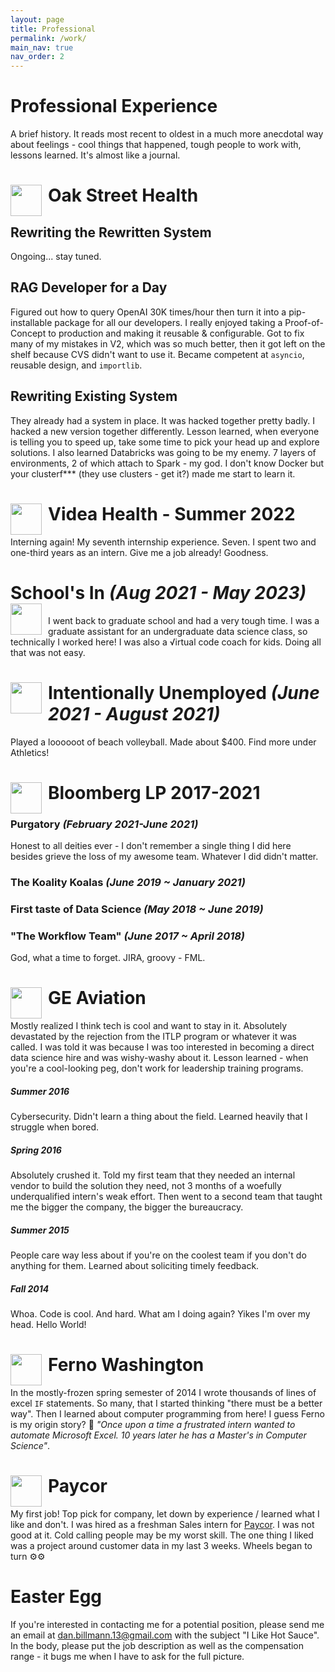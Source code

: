 ```yaml
---
layout: page
title: Professional
permalink: /work/
main_nav: true
nav_order: 2
---
```


# Professional Experience
A brief history. It reads most recent to oldest in a much more anecdotal way about feelings - cool things that happened, tough people to work with, lessons learned. It's almost like a journal.

# Oak Street Health <img src="{{ site.baseurl }}/assets/work_logos/osh.avif" style="float: left; width:50px; height:50px; display: block; margin-right:10px " >
## Rewriting the Rewritten System
Ongoing... stay tuned.

## RAG Developer for a Day
Figured out how to query OpenAI 30K times/hour then turn it into a pip-installable package for all our developers. I really enjoyed taking a Proof-of-Concept to production and making it reusable & configurable. Got to fix many of my mistakes in V2, which was so much better, then it got left on the shelf because CVS didn't want to use it. Became competent at `asyncio`, reusable design, and `importlib`.

## Rewriting Existing System
They already had a system in place. It was hacked together pretty badly. I hacked a new version together differently. Lesson learned, when everyone is telling you to speed up, take some time to pick your head up and explore solutions. I also learned Databricks was going to be my enemy. 7 layers of environments, 2 of which attach to Spark - my god. I don't know Docker but your clusterf*** (they use clusters - get it?) made me start to learn it.

# Videa Health - Summer 2022 <img src="{{ site.baseurl }}/assets/work_logos/videa.png" style="float: left; width:50px; height:50px; display: block; margin-right:10px " >
Interning again! My seventh internship experience. Seven. I spent two and one-third years as an intern. Give me a job already! Goodness.

# School's In _(Aug 2021 - May 2023)_ <img src="{{ site.baseurl }}/assets/work_logos/sbu.jpg" style="float: left; width:50px; height:50px; display: block; margin-right:10px " >
I went back to graduate school and had a very tough time. I was a graduate assistant for an undergraduate data science class, so technically I worked here! I was also a √irtual code coach for kids. Doing all that was not easy.

# <img src="{{ site.baseurl }}/assets/work_logos/summer.jpeg" style="float: left; width:50px; height:50px; display: block; margin-right:10px " > Intentionally Unemployed _(June 2021 - August 2021)_ 
Played a loooooot of beach volleyball. Made about $400. Find more under Athletics!

# Bloomberg LP 2017-2021 <img src="{{ site.baseurl }}/assets/work_logos/bloomberg.png" style="float: left; width:50px; height:50px; display: block; margin-right:10px " >

### Purgatory _(February 2021-June 2021)_
Honest to all deities ever - I don't remember a single thing I did here besides grieve the loss of my awesome team. Whatever I did didn't matter.

### The Koality Koalas  _(June 2019 ~ January 2021)_

### First taste of Data Science  _(May 2018 ~ June 2019)_

### "The Workflow Team"    _(June 2017 ~ April 2018)_
God, what a time to forget. JIRA, groovy - FML.

#   GE Aviation  <img src="{{ site.baseurl }}/assets/work_logos/GE-Aviation-Logo.jpg" style="float: left; width:50px; height:50px; display: block; margin-right:10px " >
Mostly realized I think tech is cool and want to stay in it. Absolutely devastated by the rejection from the ITLP program or whatever it was called. I was told it was because I was too interested in becoming a direct data science hire and was wishy-washy about it. Lesson learned - when you're a cool-looking peg, don't work for leadership training programs.

##### Summer 2016
Cybersecurity. Didn't learn a thing about the field. Learned heavily that I struggle when bored.

##### Spring 2016
Absolutely crushed it. Told my first team that they needed an internal vendor to build the solution they need, not 3 months of a woefully underqualified intern's weak effort. Then went to a second team that taught me the bigger the company, the bigger the bureaucracy.

##### Summer 2015
People care way less about if you're on the coolest team if you don't do anything for them. Learned about soliciting timely feedback.

##### Fall 2014
Whoa. Code is cool. And hard. What am I doing again? Yikes I'm over my head. Hello World!

# Ferno Washington <img src="{{ site.baseurl }}/assets/work_logos/ferno_logo.png" style="float: left; width:50px; height:50px; display: block; margin-right:10px " >
In the mostly-frozen spring semester of 2014 I wrote thousands of lines of excel `IF` statements. So many, that I started thinking "there must be a better way". Then I learned about computer programming from here! I guess Ferno is my origin story? 🤔 _"Once upon a time a frustrated intern wanted to automate Microsoft Excel. 10 years later he has a Master's in Computer Science"_.

# Paycor <img src="{{ site.baseurl }}/assets/work_logos/PaycorLogo_v2.jpg" style="float: left; width:50px; height:50px; display: block; margin-right:10px " >
My first job! Top pick for company, let down by experience / learned what I like and don't. I was hired as a freshman Sales intern for [Paycor](https://www.paycor.com/). I was not good at it. Cold calling people may be my worst skill. The one thing I liked was a project around customer data in my last 3 weeks. Wheels began to turn ⚙️⚙️

# Easter Egg
If you're interested in contacting me for a potential position, please send me an email at [dan.billmann.13@gmail.com](mailto:dan.billmann.13@gmail.com) with the subject "I Like Hot Sauce". In the body, please put the job description as well as the compensation range - it bugs me when I have to ask for the full picture.